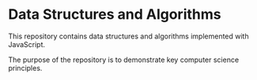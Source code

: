 # Data Structures and Algorithms

This repository contains data structures and algorithms implemented with JavaScript.

The purpose of the repository is to demonstrate key computer science principles.
